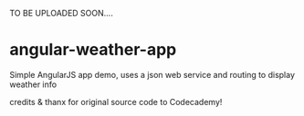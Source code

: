 TO BE UPLOADED SOON....


# angular-weather-app
Simple AngularJS app demo,
uses a json web service and routing to display weather info

credits &amp; thanx for original source code to Codecademy!
